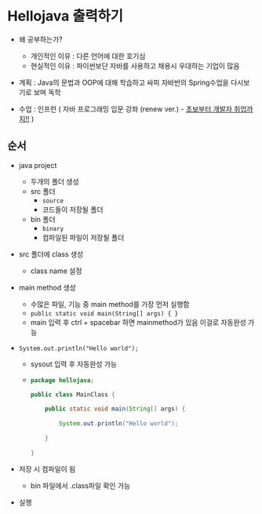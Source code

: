 # Hellojava 출력하기

- 왜 공부하는가?
  - 개인적인 이유 : 다른 언어에 대한 호기심
  - 현실적인 이유 : 파이썬보단 자바를 사용하고 채용시 우대하는 기업이 많음
- 계획 : Java의 문법과 OOP에 대해 학습하고 싸피 자바반의 Spring수업을 다시보기로 보며 독학

- 수업 : 인프런 ( 자바 프로그래밍 입문 강좌 (renew ver.) - [초보부터 개발자 취업까지!!](https://www.inflearn.com/course/%EC%8B%A4%EC%A0%84-%EC%9E%90%EB%B0%94_java-renew/dashboard) )

## 순서

- java project

  - 두개의 폴더 생성
  - src 폴더
    - `source`
    - 코드들이 저장될 폴더
  - bin 폴더
    - `binary`
    - 컴파일된 파일이 저장될 폴더

- src 폴더에 class 생성

  - class name 설정

- main method 생성

  - 수많은 파일, 기능 중 main method를 가장 먼저 실행함
  - `public static void main(String[] args) { }`
  - main 입력 후 ctrl + spacebar 하면 mainmethod가 있음 이걸로 자동완성 가능

- `System.out.println("Hello world");`

  - sysout 입력 후 자동완성 가능

  - ```java
    package hellojava;
    
    public class MainClass {
    	
    	public static void main(String[] args) {
    		
    		System.out.println("Hello world");
    		
    	}
    	
    }
    ```

- 저장 시 컴파일이 됨
  - bin 파일에서 .class파일 확인 가능

- 실행



